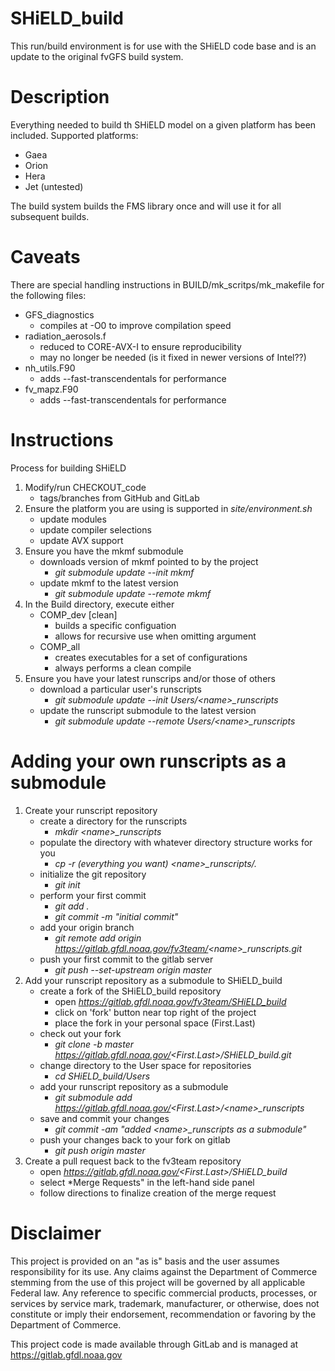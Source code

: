 # SHiELD_build

This run/build environment is for use with the SHiELD code base and is
an update to the original fvGFS build system.


# Description

Everything needed to build th SHiELD model on a given platform has been included.
Supported platforms:
  * Gaea
  * Orion
  * Hera
  * Jet (untested)

The build system builds the FMS library once and will use it for all subsequent
builds.


# Caveats

There are special handling instructions in BUILD/mk_scritps/mk_makefile for
the following files:
  * GFS_diagnostics
     - compiles at -O0 to improve compilation speed
  * radiation_aerosols.f
     - reduced to CORE-AVX-I to ensure reproducibility
     - may no longer be needed (is it fixed in newer versions of Intel??)
  * nh_utils.F90
     - adds --fast-transcendentals for performance
  * fv_mapz.F90
     - adds --fast-transcendentals for performance


# Instructions

Process for building SHiELD

1. Modify/run CHECKOUT_code
   * tags/branches from GitHub and GitLab
2. Ensure the platform you are using is supported in *site/environment.sh*
   * update modules
   * update compiler selections
   * update AVX support
3. Ensure you have the mkmf submodule
   * downloads version of mkmf pointed to by the project
     - *git submodule update --init mkmf*
   * update mkmf to the latest version
     - *git submodule update --remote mkmf*
4. In the Build directory, execute either
   * COMP_dev [clean]
     - builds a specific configuation
     - allows for recursive use when omitting argument
   * COMP_all
     - creates executables for a set of configurations
     - always performs a clean compile
5. Ensure you have your latest runscrips and/or those of others
   * download a particular user's runscripts
     - *git submodule update --init Users/\<name\>_runscripts*
   * update the runscript submodule to the latest version
     - *git submodule update --remote Users/\<name\>_runscripts*


# Adding your own runscripts as a submodule

1. Create your runscript repository
   * create a directory for the runscripts
     - *mkdir \<name\>_runscripts*
   * populate the directory with whatever directory structure works for you
     - *cp -r (everything you want) \<name\>_runscripts/.*
   * initialize the git repository
     - *git init*
   * perform your first commit
     - *git add .*
     - *git commit -m "initial commit"*
   * add your origin branch
     - *git remote add origin https://gitlab.gfdl.noaa.gov/fv3team/<name\>_runscripts.git*
   * push your first commit to the gitlab server
     - *git push --set-upstream origin master*
2. Add your runscript repository as a submodule to SHiELD_build
   * create a fork of the SHiELD_build repository
     - open *https://gitlab.gfdl.noaa.gov/fv3team/SHiELD_build*
     - click on 'fork' button near top right of the project
     - place the fork in your personal space (First.Last)
   * check out your fork
     - *git clone -b master https://gitlab.gfdl.noaa.gov/<First.Last\>/SHiELD_build.git*
   * change directory to the User space for repositories
     - *cd SHiELD_build/Users*
   * add your runscript repository as a submodule
     - *git submodule add https://gitlab.gfdl.noaa.gov/<First.Last\>/\<name\>_runscripts*
   * save and commit your changes
     - *git commit -am "added \<name\>_runscripts as a submodule"*
   * push your changes back to your fork on gitlab
     - *git push origin master*
3. Create a pull request back to the fv3team repository
   * open *https://gitlab.gfdl.noaa.gov/<First.Last\>/SHiELD_build*
   * select *Merge Requests" in the left-hand side panel
   * follow directions to finalize creation of the merge request
 

# Disclaimer

This project is provided on an "as is" basis and the user assumes responsibility
for its use. Any claims against the Department of Commerce stemming from the
use of this project will be governed by all applicable Federal law. Any reference to
specific commercial products, processes, or services by service mark, trademark,
manufacturer, or otherwise, does not constitute or imply their endorsement,
recommendation or favoring by the Department of Commerce.

This project code is made available through GitLab and is managed
at https://gitlab.gfdl.noaa.gov
